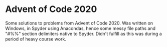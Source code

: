 # Advent of Code 2020

Some solutions to problems from Advent of Code 2020. Was written on Windows, in Spyder using Anacondas, hence some messy file paths and "#%%" section delimiters native to Spyder. Didn't fulfill as this was during a period of heavy course work. 
